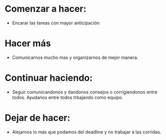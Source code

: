 # Comenzar a hacer:

- Encarar las tareas con mayor anticipación

# Hacer más

- Comunicarnos mucho mas y organizarnos de mejor manera.


# Continuar haciendo:

- Seguir comunicandonos y dandonos consejos o corrigiendonos entre todos.
Ayudanos entre todos trbajando como equipo.



# Dejar de hacer:

- Alejarnos lo más que podamos del deadline y no trabajar a las corridas.